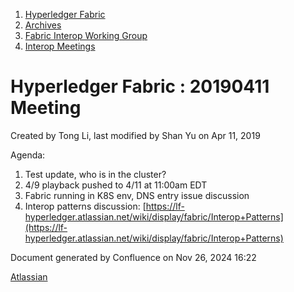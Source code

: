 1. [Hyperledger Fabric](index.html)
2. [Archives](Archives_22840389.html)
3. [Fabric Interop Working Group](Fabric-Interop-Working-Group_22839518.html)
4. [Interop Meetings](Interop-Meetings_22840492.html)

# Hyperledger Fabric : 20190411 Meeting

Created by Tong Li, last modified by Shan Yu on Apr 11, 2019

Agenda:

1. Test update, who is in the cluster?
2. 4/9 playback pushed to 4/11 at 11:00am EDT
3. Fabric running in K8S env, DNS entry issue discussion
4. Interop patterns discussion: [https://lf-hyperledger.atlassian.net/wiki/display/fabric/Interop+Patterns](https://lf-hyperledger.atlassian.net/wiki/display/fabric/Interop+Patterns)

Document generated by Confluence on Nov 26, 2024 16:22

[Atlassian](http://www.atlassian.com/)
